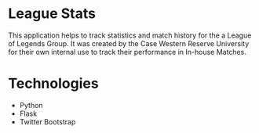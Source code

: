 League Stats
============

This application helps to track statistics and match history for the a League of Legends Group. It was created by the
Case Western Reserve University for their own internal use to track their performance in In-house Matches.

Technologies
============

* Python
* Flask
* Twitter Bootstrap

